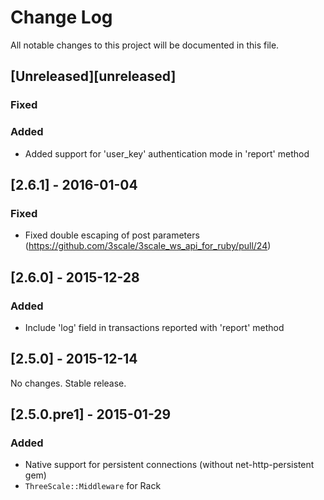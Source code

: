 # Change Log
All notable changes to this project will be documented in this file.

## [Unreleased][unreleased]
### Fixed
### Added
- Added support for 'user_key' authentication mode in 'report' method

## [2.6.1] - 2016-01-04
### Fixed
- Fixed double escaping of post parameters (https://github.com/3scale/3scale_ws_api_for_ruby/pull/24)

## [2.6.0] - 2015-12-28

### Added
- Include 'log' field in transactions reported with 'report' method

## [2.5.0] - 2015-12-14
No changes. Stable release.

## [2.5.0.pre1] - 2015-01-29
### Added
- Native support for persistent connections (without net-http-persistent gem)
- `ThreeScale::Middleware` for Rack
